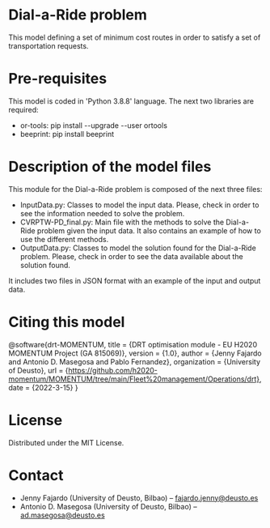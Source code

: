 
# Dial-a-Ride problem

This model defining a set of minimum cost routes in order to satisfy a set of transportation requests.

# Pre-requisites

This model is coded in 'Python 3.8.8' language. The next two libraries are required:

- or-tools:	pip install --upgrade --user ortools
- beeprint:	pip install beeprint

# Description of the model files

This module for the Dial-a-Ride problem is composed of the next three files:

- InputData.py: Classes to model the input data. Please, check in order to see the information needed to solve the problem.
- CVRPTW-PD_final.py: Main file with the methods to solve the Dial-a-Ride problem given the input data. It also contains an example of how to use the different methods.
- OutputData.py: Classes to model the solution found for the Dial-a-Ride problem. Please, check in order to see the data available about the solution found.

It includes two files in JSON format with an example of the input and output data.

# Citing this model

@software{drt-MOMENTUM,
  title = {DRT optimisation module - EU H2020 MOMENTUM Project (GA 815069)},
  version = {1.0},
  author = {Jenny Fajardo and Antonio D. Masegosa and Pablo Fernandez},
  organization = {University of Deusto},
  url = {https://github.com/h2020-momentum/MOMENTUM/tree/main/Fleet%20management/Operations/drt},
  date = {2022-3-15}
}

# License

Distributed under the MIT License.

# Contact

- Jenny Fajardo (University of Deusto, Bilbao) – fajardo.jenny@deusto.es
- Antonio D. Masegosa (University of Deusto, Bilbao) – ad.masegosa@deusto.es
